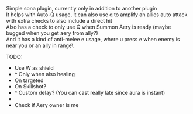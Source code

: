 Simple sona plugin, currently only in addition to another plugin\
It helps with Auto-Q usage, it can also use q to amplify an allies auto attack with extra checks to also include a direct hit\
Also has a check to only use Q when Summon Aery is ready (maybe bugged when you get aery from ally?)\
And it has a kind of anti-melee e usage, where u press e when enemy is near you or an ally in range\

TODO:
- Use W as shield
- ^ Only when also healing
- On targeted
- On Skillshot?
- ^ Custom delay? (You can cast really late since aura is instant)
- 
- Check if Aery owner is me